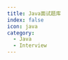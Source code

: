 ```yaml
---
title: Java面试题库
index: false
icon: java
category:
  - Java
  - Interview
---
```


<Catalog hideHeading/>